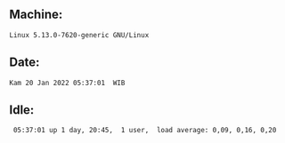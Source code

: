 ## Machine:
```
Linux 5.13.0-7620-generic GNU/Linux
```
## Date:
```
Kam 20 Jan 2022 05:37:01  WIB
```
## Idle:
```
 05:37:01 up 1 day, 20:45,  1 user,  load average: 0,09, 0,16, 0,20
```
